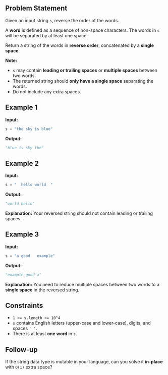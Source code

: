 ## Problem Statement
Given an input string `s`, reverse the order of the words.

A **word** is defined as a sequence of non-space characters. The words in `s` will be separated by at least one space.

Return a string of the words in **reverse order**, concatenated by a **single space**.

**Note:**
- `s` may contain **leading or trailing spaces** or **multiple spaces** between two words.
- The returned string should **only have a single space** separating the words.
- Do not include any extra spaces.

## Example 1

**Input:**  
```python
s = "the sky is blue"
```

**Output:**  
```python
"blue is sky the"
```

## Example 2

**Input:**  
```python
s = "  hello world  "
```

**Output:**  
```python
"world hello"
```

**Explanation:** Your reversed string should not contain leading or trailing spaces.

## Example 3

**Input:**  
```python
s = "a good   example"
```

**Output:**  
```python
"example good a"
```

**Explanation:** You need to reduce multiple spaces between two words to a **single space** in the reversed string.

## Constraints
- `1 <= s.length <= 10^4`
- `s` contains English letters (upper-case and lower-case), digits, and spaces `' '`.
- There is at least **one word** in `s`.

## Follow-up
If the string data type is mutable in your language, can you solve it **in-place** with `O(1)` extra space?
